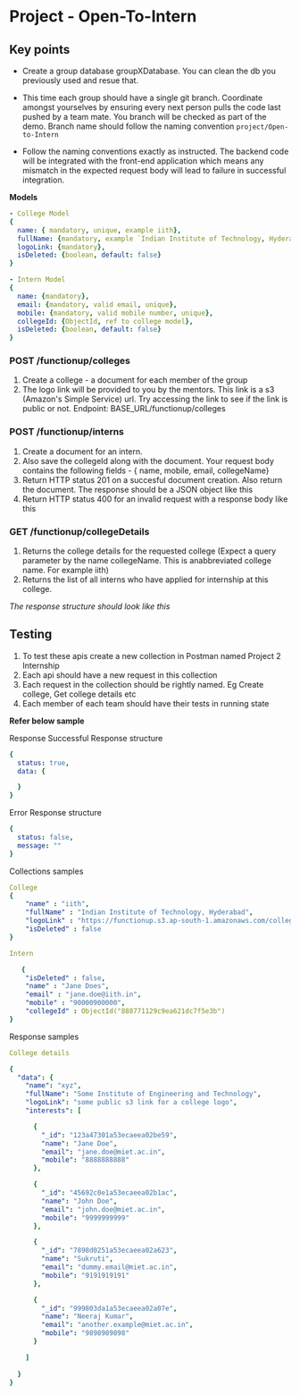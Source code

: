 # Project - Open-To-Intern

## Key points
- Create a group database groupXDatabase. You can clean the db you previously used and resue that.
- This time each group should have a single git branch. Coordinate amongst yourselves by ensuring every next person pulls the code last pushed by a team mate. You branch will be checked as part of the demo. Branch name should follow the naming convention `project/Open-to-Intern`

- Follow the naming conventions exactly as instructed. The backend code will be integrated with the front-end application which means any mismatch in the expected request body will lead to failure in successful integration.

**Models**
```yaml
- College Model
{ 
  name: { mandatory, unique, example iith},
  fullName: {mandatory, example `Indian Institute of Technology, Hyderabad`},
  logoLink: {mandatory},
  isDeleted: {boolean, default: false}
}
```

```yaml
- Intern Model
{
  name: {mandatory},
  email: {mandatory, valid email, unique},
  mobile: {mandatory, valid mobile number, unique},
  collegeId: {ObjectId, ref to college model},
  isDeleted: {boolean, default: false}
}  
```

### POST /functionup/colleges

1. Create a college - a document for each member of the group
2. The logo link will be provided to you by the mentors. This link is a s3 (Amazon's Simple Service) url. Try accessing the link to see if the link is public or not.
Endpoint: BASE_URL/functionup/colleges

### POST /functionup/interns
1. Create a document for an intern.
2. Also save the collegeId along with the document. Your request body contains the following fields - { name, mobile, email, collegeName}
3. Return HTTP status 201 on a succesful document creation. Also return the document. The response should be a JSON object like this
4. Return HTTP status 400 for an invalid request with a response body like this

### GET /functionup/collegeDetails
1. Returns the college details for the requested college (Expect a query parameter by the name collegeName. This is anabbreviated college name. For example iith)
2. Returns the list of all interns who have applied for internship at this college.

_The response structure should look like this_

## Testing
1. To test these apis create a new collection in Postman named Project 2 Internship
2. Each api should have a new request in this collection
3. Each request in the collection should be rightly named. Eg Create college, Get college details etc
4. Each member of each team should have their tests in running state

**Refer below sample**

Response
Successful Response structure
```yaml
{
  status: true,
  data: {

  }
}
```

Error Response structure
```yaml
{
  status: false,
  message: ""
}
```
Collections samples
```yaml
College
{
    "name" : "iith",
    "fullName" : "Indian Institute of Technology, Hyderabad",
    "logoLink" : "https://functionup.s3.ap-south-1.amazonaws.com/colleges/iith.png",
    "isDeleted" : false
}

Intern

   {
    "isDeleted" : false,
    "name" : "Jane Does",
    "email" : "jane.doe@iith.in",
    "mobile" : "90000900000",
    "collegeId" : ObjectId("888771129c9ea621dc7f5e3b")
}
```

Response samples
```yaml
College details

{
  "data": {
    "name": "xyz",
    "fullName": "Some Institute of Engineering and Technology",
    "logoLink": "some public s3 link for a college logo",
    "interests": [

      {
        "_id": "123a47301a53ecaeea02be59",
        "name": "Jane Doe",
        "email": "jane.doe@miet.ac.in",
        "mobile": "8888888888"
      },

      {
        "_id": "45692c0e1a53ecaeea02b1ac",
        "name": "John Doe",
        "email": "john.doe@miet.ac.in",
        "mobile": "9999999999"
      },

      {
        "_id": "7898d0251a53ecaeea02a623",
        "name": "Sukruti",
        "email": "dummy.email@miet.ac.in",
        "mobile": "9191919191"
      },

      {
        "_id": "999803da1a53ecaeea02a07e",
        "name": "Neeraj Kumar",
        "email": "another.example@miet.ac.in",
        "mobile": "9898989898"
      }

    ]
    
  }
}
```
